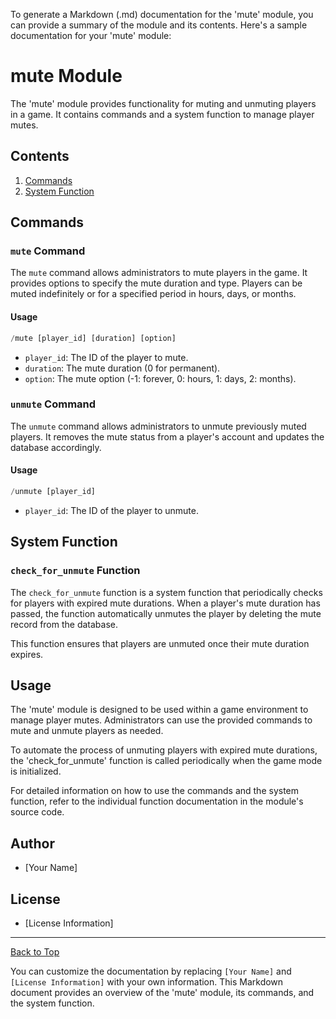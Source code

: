 To generate a Markdown (.md) documentation for the 'mute' module, you can provide a summary of the module and its contents. Here's a sample documentation for your 'mute' module:

# mute Module

The 'mute' module provides functionality for muting and unmuting players in a game. It contains commands and a system function to manage player mutes.

## Contents

1. [Commands](#commands)
2. [System Function](#system-function)

## Commands

### `mute` Command

The `mute` command allows administrators to mute players in the game. It provides options to specify the mute duration and type. Players can be muted indefinitely or for a specified period in hours, days, or months.

#### Usage

```python
/mute [player_id] [duration] [option]
```

- `player_id`: The ID of the player to mute.
- `duration`: The mute duration (0 for permanent).
- `option`: The mute option (-1: forever, 0: hours, 1: days, 2: months).

### `unmute` Command

The `unmute` command allows administrators to unmute previously muted players. It removes the mute status from a player's account and updates the database accordingly.

#### Usage

```python
/unmute [player_id]
```

- `player_id`: The ID of the player to unmute.

## System Function

### `check_for_unmute` Function

The `check_for_unmute` function is a system function that periodically checks for players with expired mute durations. When a player's mute duration has passed, the function automatically unmutes the player by deleting the mute record from the database.

This function ensures that players are unmuted once their mute duration expires.

## Usage

The 'mute' module is designed to be used within a game environment to manage player mutes. Administrators can use the provided commands to mute and unmute players as needed.

To automate the process of unmuting players with expired mute durations, the 'check_for_unmute' function is called periodically when the game mode is initialized.

For detailed information on how to use the commands and the system function, refer to the individual function documentation in the module's source code.

## Author

- [Your Name]

## License

- [License Information]

---

[Back to Top](#mute-module)


You can customize the documentation by replacing `[Your Name]` and `[License Information]` with your own information. This Markdown document provides an overview of the 'mute' module, its commands, and the system function.